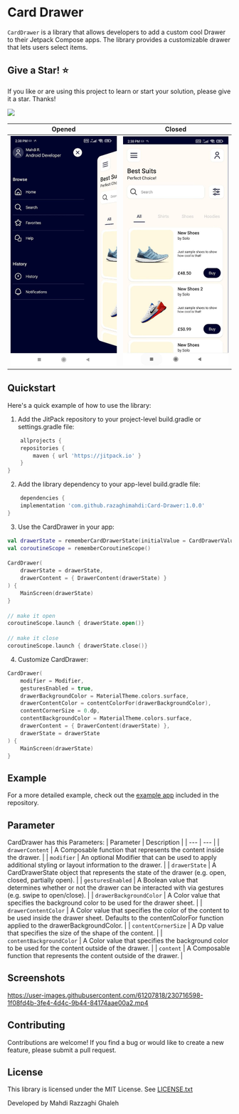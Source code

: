 # Card Drawer

`CardDrawer` is a library that allows developers to add a custom cool Drawer to their Jetpack
Compose apps. The library provides a customizable drawer that lets users select items.

## Give a Star! ⭐
If you like or are using this project to learn or start your solution, please give it a star. Thanks!

[![](https://jitpack.io/v/razaghimahdi/Card-Drawer.svg)](https://jitpack.io/#razaghimahdi/Card-Drawer)


| Opened | Closed |
| --- | --- |
| <img src="screenshots/2.jpg" width="300"/> | <img src="screenshots/1.jpg" width="300"/> |



## Quickstart

Here's a quick example of how to use the library:

1. Add the JitPack repository to your project-level build.gradle or settings.gradle file:

```groovy
    allprojects {
    repositories {
        maven { url 'https://jitpack.io' }
    }
}
```

2. Add the library dependency to your app-level build.gradle file:

```groovy
    dependencies {
    implementation 'com.github.razaghimahdi:Card-Drawer:1.0.0'
} 
```

3. Use the CardDrawer in your app:

```kotlin
val drawerState = rememberCardDrawerState(initialValue = CardDrawerValue.Closed)
val coroutineScope = rememberCoroutineScope()

CardDrawer(
    drawerState = drawerState,
    drawerContent = { DrawerContent(drawerState) }
) {
    MainScreen(drawerState)
}

// make it open
coroutineScope.launch { drawerState.open()}

// make it close
coroutineScope.launch { drawerState.close()}

```

4. Customize CardDrawer:

```Kotlin
CardDrawer(
    modifier = Modifier,
    gesturesEnabled = true,
    drawerBackgroundColor = MaterialTheme.colors.surface,
    drawerContentColor = contentColorFor(drawerBackgroundColor),
    contentCornerSize = 0.dp,
    contentBackgroundColor = MaterialTheme.colors.surface,
    drawerContent = { DrawerContent(drawerState) },
    drawerState = drawerState
) {
    MainScreen(drawerState)
}
```

## Example

For a more detailed example, check out
the [example app](https://github.com/razaghimahdi/CardDrawer/blob/master/app/src/main/java/com/razaghimahdi/fullnavigationdrawer/MainActivity.kt)
included in the repository.

## Parameter

CardDrawer has this Parameters:
| Parameter | Description |
| --- | --- |
| `drawerContent` | A Composable function that represents the content inside the drawer. |
| `modifier` | An optional Modifier that can be used to apply additional styling or layout information to the drawer. |
| `drawerState` | A CardDrawerState object that represents the state of the drawer (e.g. open, closed, partially open). |
| `gesturesEnabled` | A Boolean value that determines whether or not the drawer can be interacted with via gestures (e.g. swipe to open/close). |
| `drawerBackgroundColor` | A Color value that specifies the background color to be used for the drawer sheet. |
| `drawerContentColor` | A Color value that specifies the color of the content to be used inside the drawer sheet. Defaults to the contentColorFor function applied to the drawerBackgroundColor. |
| `contentCornerSize` | A Dp value that specifies the size of the shape of the content. |
| `contentBackgroundColor` | A Color value that specifies the background color to be used for the content outside of the drawer. |
| `content` | A Composable function that represents the content outside of the drawer. |


## Screenshots

https://user-images.githubusercontent.com/61207818/230716598-1f08fd4b-3fe4-4d4c-9b44-84174aae00a2.mp4


## Contributing

Contributions are welcome! If you find a bug or would like to create a new feature, please submit a
pull request.

## License

This library is licensed under the MIT License.
See [LICENSE.txt](https://github.com/razaghimahdi/CardDrawer/blob/master/LICENSE)

Developed by Mahdi Razzaghi Ghaleh
